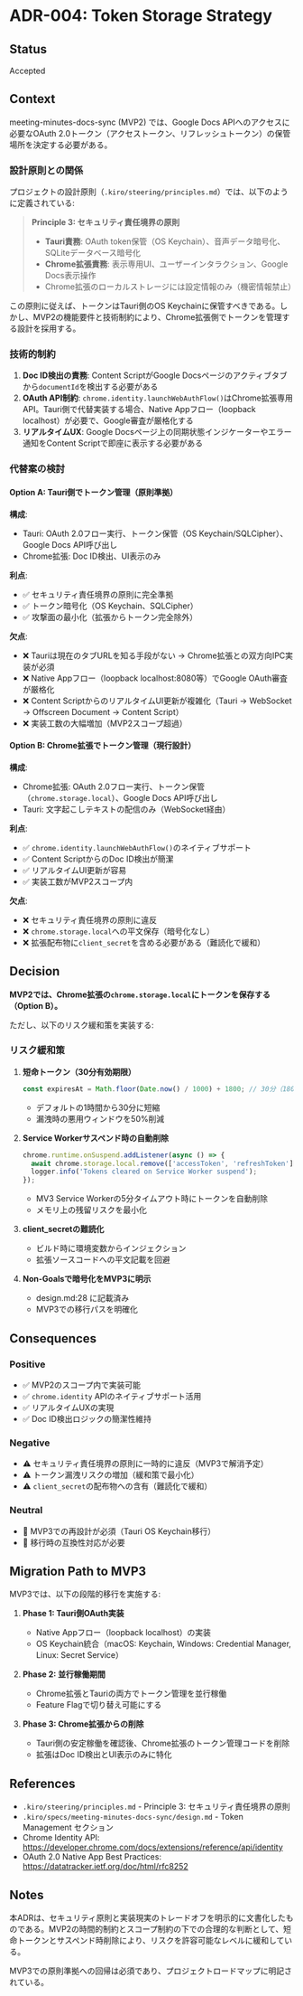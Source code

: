 # ADR-004: Token Storage Strategy

## Status
Accepted

## Context

meeting-minutes-docs-sync (MVP2) では、Google Docs APIへのアクセスに必要なOAuth 2.0トークン（アクセストークン、リフレッシュトークン）の保管場所を決定する必要がある。

### 設計原則との関係

プロジェクトの設計原則（`.kiro/steering/principles.md`）では、以下のように定義されている:

> **Principle 3: セキュリティ責任境界の原則**
> - **Tauri責務**: OAuth token保管（OS Keychain）、音声データ暗号化、SQLiteデータベース暗号化
> - **Chrome拡張責務**: 表示専用UI、ユーザーインタラクション、Google Docs表示操作
> - Chrome拡張のローカルストレージには設定情報のみ（機密情報禁止）

この原則に従えば、トークンはTauri側のOS Keychainに保管すべきである。しかし、MVP2の機能要件と技術制約により、Chrome拡張側でトークンを管理する設計を採用する。

### 技術的制約

1. **Doc ID検出の責務**: Content ScriptがGoogle Docsページのアクティブタブから`documentId`を検出する必要がある
2. **OAuth API制約**: `chrome.identity.launchWebAuthFlow()`はChrome拡張専用API。Tauri側で代替実装する場合、Native Appフロー（loopback localhost）が必要で、Google審査が厳格化する
3. **リアルタイムUX**: Google Docsページ上の同期状態インジケーターやエラー通知をContent Scriptで即座に表示する必要がある

### 代替案の検討

#### Option A: Tauri側でトークン管理（原則準拠）

**構成**:
- Tauri: OAuth 2.0フロー実行、トークン保管（OS Keychain/SQLCipher）、Google Docs API呼び出し
- Chrome拡張: Doc ID検出、UI表示のみ

**利点**:
- ✅ セキュリティ責任境界の原則に完全準拠
- ✅ トークン暗号化（OS Keychain、SQLCipher）
- ✅ 攻撃面の最小化（拡張からトークン完全除外）

**欠点**:
- ❌ Tauriは現在のタブURLを知る手段がない → Chrome拡張との双方向IPC実装が必須
- ❌ Native Appフロー（loopback localhost:8080等）でGoogle OAuth審査が厳格化
- ❌ Content ScriptからのリアルタイムUI更新が複雑化（Tauri → WebSocket → Offscreen Document → Content Script）
- ❌ 実装工数の大幅増加（MVP2スコープ超過）

#### Option B: Chrome拡張でトークン管理（現行設計）

**構成**:
- Chrome拡張: OAuth 2.0フロー実行、トークン保管（`chrome.storage.local`）、Google Docs API呼び出し
- Tauri: 文字起こしテキストの配信のみ（WebSocket経由）

**利点**:
- ✅ `chrome.identity.launchWebAuthFlow()`のネイティブサポート
- ✅ Content ScriptからのDoc ID検出が簡潔
- ✅ リアルタイムUI更新が容易
- ✅ 実装工数がMVP2スコープ内

**欠点**:
- ❌ セキュリティ責任境界の原則に違反
- ❌ `chrome.storage.local`への平文保存（暗号化なし）
- ❌ 拡張配布物に`client_secret`を含める必要がある（難読化で緩和）

## Decision

**MVP2では、Chrome拡張の`chrome.storage.local`にトークンを保存する（Option B）。**

ただし、以下のリスク緩和策を実装する:

### リスク緩和策

1. **短命トークン（30分有効期限）**
   ```typescript
   const expiresAt = Math.floor(Date.now() / 1000) + 1800; // 30分（1800秒）
   ```
   - デフォルトの1時間から30分に短縮
   - 漏洩時の悪用ウィンドウを50%削減

2. **Service Workerサスペンド時の自動削除**
   ```typescript
   chrome.runtime.onSuspend.addListener(async () => {
     await chrome.storage.local.remove(['accessToken', 'refreshToken']);
     logger.info('Tokens cleared on Service Worker suspend');
   });
   ```
   - MV3 Service Workerの5分タイムアウト時にトークンを自動削除
   - メモリ上の残留リスクを最小化

3. **client_secretの難読化**
   - ビルド時に環境変数からインジェクション
   - 拡張ソースコードへの平文記載を回避

4. **Non-Goalsで暗号化をMVP3に明示**
   - design.md:28 に記載済み
   - MVP3での移行パスを明確化

## Consequences

### Positive
- ✅ MVP2のスコープ内で実装可能
- ✅ `chrome.identity` APIのネイティブサポート活用
- ✅ リアルタイムUXの実現
- ✅ Doc ID検出ロジックの簡潔性維持

### Negative
- ⚠️ セキュリティ責任境界の原則に一時的に違反（MVP3で解消予定）
- ⚠️ トークン漏洩リスクの増加（緩和策で最小化）
- ⚠️ `client_secret`の配布物への含有（難読化で緩和）

### Neutral
- 🔄 MVP3での再設計が必須（Tauri OS Keychain移行）
- 🔄 移行時の互換性対応が必要

## Migration Path to MVP3

MVP3では、以下の段階的移行を実施する:

1. **Phase 1: Tauri側OAuth実装**
   - Native Appフロー（loopback localhost）の実装
   - OS Keychain統合（macOS: Keychain, Windows: Credential Manager, Linux: Secret Service）

2. **Phase 2: 並行稼働期間**
   - Chrome拡張とTauriの両方でトークン管理を並行稼働
   - Feature Flagで切り替え可能にする

3. **Phase 3: Chrome拡張からの削除**
   - Tauri側の安定稼働を確認後、Chrome拡張のトークン管理コードを削除
   - 拡張はDoc ID検出とUI表示のみに特化

## References

- `.kiro/steering/principles.md` - Principle 3: セキュリティ責任境界の原則
- `.kiro/specs/meeting-minutes-docs-sync/design.md` - Token Management セクション
- Chrome Identity API: https://developer.chrome.com/docs/extensions/reference/api/identity
- OAuth 2.0 Native App Best Practices: https://datatracker.ietf.org/doc/html/rfc8252

## Notes

本ADRは、セキュリティ原則と実装現実のトレードオフを明示的に文書化したものである。MVP2の時間的制約とスコープ制約の下での合理的な判断として、短命トークンとサスペンド時削除により、リスクを許容可能なレベルに緩和している。

MVP3での原則準拠への回帰は必須であり、プロジェクトロードマップに明記されている。
